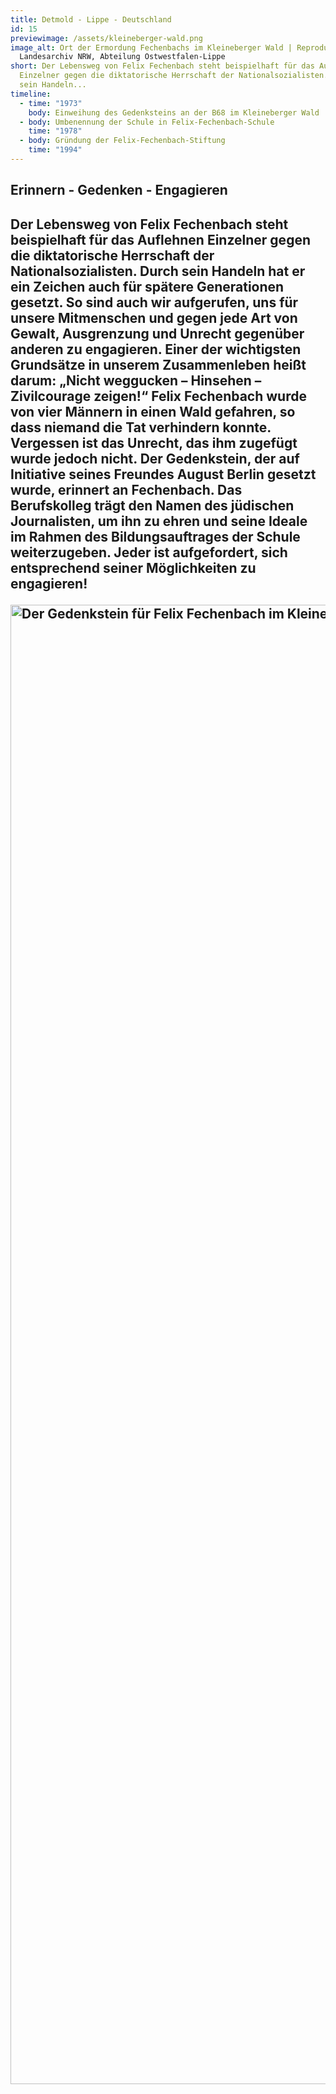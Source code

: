 ```yaml
---
title: Detmold - Lippe - Deutschland
id: 15
previewimage: /assets/kleineberger-wald.png
image_alt: Ort der Ermordung Fechenbachs im Kleineberger Wald | Reproduktion |
  Landesarchiv NRW, Abteilung Ostwestfalen-Lippe
short: Der Lebensweg von Felix Fechenbach steht beispielhaft für das Auflehnen
  Einzelner gegen die diktatorische Herrschaft der Nationalsozialisten. Durch
  sein Handeln...
timeline:
  - time: "1973"
    body: Einweihung des Gedenksteins an der B68 im Kleineberger Wald
  - body: Umbenennung der Schule in Felix-Fechenbach-Schule
    time: "1978"
  - body: Gründung der Felix-Fechenbach-Stiftung
    time: "1994"
---
```

<InformationBox>
<h2>Erinnern - Gedenken - Engagieren<h2>
</InformationBox>

Der Lebensweg von Felix Fechenbach steht beispielhaft für das Auflehnen Einzelner gegen die diktatorische Herrschaft der Nationalsozialisten. Durch sein Handeln hat er ein Zeichen auch für spätere Generationen gesetzt. So sind auch wir aufgerufen, uns für unsere Mitmenschen und gegen jede Art von Gewalt, Ausgrenzung und Unrecht gegenüber anderen zu engagieren. Einer der wichtigsten Grundsätze in unserem Zusammenleben heißt darum: „Nicht weggucken – Hinsehen – Zivilcourage zeigen!“ Felix Fechenbach wurde von vier Männern in einen Wald gefahren, so dass niemand die Tat verhindern konnte. Vergessen ist das Unrecht, das ihm zugefügt wurde jedoch nicht. Der Gedenkstein, der auf Initiative seines Freundes August Berlin gesetzt wurde, erinnert an Fechenbach. Das Berufskolleg trägt den Namen des jüdischen Journalisten, um ihn zu ehren und seine Ideale im Rahmen des Bildungsauftrages der Schule weiterzugeben. Jeder ist aufgefordert, sich entsprechend seiner Möglichkeiten zu engagieren!

<Image src="/assets/gedenkstein.jpg" alt="Der Gedenkstein für Felix Fechenbach im Kleineberger Wald, nach 1973 | Reproduktion | Landesarchiv NRW, Abteilung Ostwestfalen-Lippe" width="2245" height="2367" />